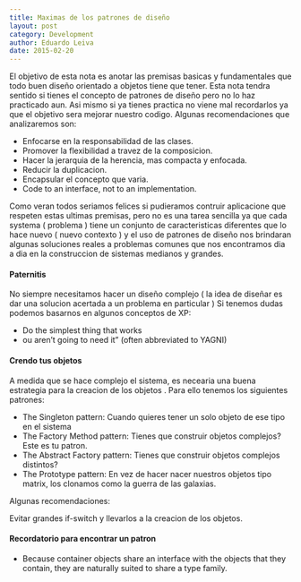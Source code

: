 ```yaml
---
title: Maximas de los patrones de diseño
layout: post
category: Development
author: Eduardo Leiva
date: 2015-02-20
---
```


El objetivo de esta nota es anotar las premisas basicas y fundamentales que todo buen diseño orientado a objetos tiene que tener. Esta nota tendra sentido si tienes el concepto de patrones de diseño pero no lo haz practicado aun. Asi mismo si ya tienes practica no viene mal recordarlos ya que el objetivo sera mejorar nuestro codigo. Algunas recomendaciones que analizaremos son:

* Enfocarse en la responsabilidad de las clases.
* Promover la flexibilidad a travez de la composicion.
* Hacer la jerarquia de la herencia, mas compacta y enfocada.
* Reducir la duplicacion.
* Encapsular el concepto que varia.
* Code to an interface, not to an implementation.


Como veran todos seriamos felices si pudieramos contruir aplicacione que respeten estas ultimas premisas, pero no es una tarea sencilla ya que cada systema ( problema ) tiene un conjunto de caracteristicas diferentes que lo hace nuevo ( nuevo contexto ) y el uso de patrones de diseño nos brindaran algunas soluciones reales a problemas comunes que nos encontramos dia a dia en la construccion de sistemas medianos y grandes.


#### Paternitis 

No siempre necesitamos hacer un diseño complejo ( la idea de diseñar es dar una solucion acertada a un problema en particular )
Si tenemos dudas podemos basarnos en algunos conceptos de XP:

* Do the simplest thing that works
* ou aren’t going to need it” (often abbreviated to YAGNI)

#### Crendo tus objetos

A medida que se hace complejo el sistema, es necearia una buena estrategia para la creacion de los objetos . Para ello tenemos los siguientes patrones:

* The Singleton pattern: Cuando quieres tener un solo objeto de ese tipo en el sistema
* The Factory Method pattern: Tienes que construir objetos complejos? Este es tu patron.
* The Abstract Factory pattern: Tienes que construir objetos complejos distintos?
* The Prototype pattern: En vez de hacer nacer nuestros objetos tipo matrix, los clonamos como la guerra de las galaxias.

Algunas recomendaciones:

Evitar grandes if-switch y llevarlos a la creacion de los objetos.

#### Recordatorio para encontrar un patron

* Because container objects share an interface with the objects that they contain,
they are naturally suited to share a type family.
